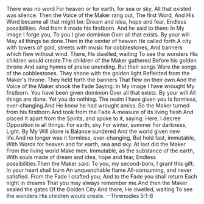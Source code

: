 There was no word
For heaven or for earth, for sea or sky.
All that existed was silence.
Then the Voice of the Maker rang out,
The first Word,
And His Word became all that might be:
Dream and idea, hope and fear,
Endless possibilities.
And from it made his firstborn.
And he said to them:
In My image I forge you,
To you I give dominion
Over all that exists.
By your will
May all things be done.Then in the center of heaven
He called forth
A city with towers of gold,
streets with music for cobblestones,
And banners which flew without wind.
There, He dwelled, waiting
To see the wonders
His children would create.The children of the Maker gathered
Before his golden throne
And sang hymns of praise unending.
But their songs
Were the songs of the cobblestones.
They shone with the golden light
Reflected from the Maker's throne.
They held forth the banners
That flew on their own.And the Voice of the Maker shook the Fade
Saying: In My image I have wrought
My firstborn. You have been given dominion
Over all that exists. By your will
All things are done.
Yet you do nothing.
The realm I have given you
Is formless, ever-changing.And He knew he had wrought amiss.
So the Maker turned from his firstborn
And took from the Fade
A measure of its living flesh
And placed it apart from the Spirits, and spoke to it, saying:
Here, I decree
Opposition in all things:
For earth, sky
For winter, summer
For darkness, Light.
By My Will alone is Balance sundered
And the world given new life.And no longer was it formless, ever-changing,
But held fast, immutable,
With Words for heaven and for earth, sea and sky.
At last did the Maker
From the living world
Make men. Immutable, as the substance of the earth,
With souls made of dream and idea, hope and fear,
Endless possibilities.Then the Maker said:
To you, my second-born, I grant this gift:
In your heart shall burn
An unquenchable flame
All-consuming, and never satisfied.
From the Fade I crafted you,
And to the Fade you shall return
Each night in dreams
That you may always remember me.And then the Maker sealed the gates
Of the Golden City
And there, He dwelled, waiting
To see the wonders
His children would create.
--Threnodies 5:1-8

